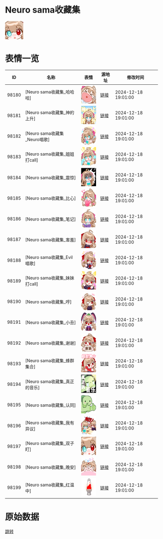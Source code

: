# Neuro sama收藏集

<img src="./cover.png" height="60" alt="cover" />

# 表情一览

|ID|名称|表情|源地址|修改时间|
|----|----|----|----|----|
|98180|[Neuro sama收藏集_哈哈哈]|<img src="./pic/098180_%5BNeuro sama收藏集_哈哈哈%5D.png" height="60" alt="哈哈哈"/>|[链接](https://i0.hdslb.com/bfs/garb/ebd639e6c82950370bf9cda88bf5e2e0fe748e6b.png)|2024-12-18 19:01:00|
|98181|[Neuro sama收藏集_神的上升]|<img src="./pic/098181_%5BNeuro sama收藏集_神的上升%5D.png" height="60" alt="神的上升"/>|[链接](https://i0.hdslb.com/bfs/garb/73214d94da8863222896d4e3695f4deda80c6438.png)|2024-12-18 19:01:00|
|98182|[Neuro sama收藏集_Neuro唱歌]|<img src="./pic/098182_%5BNeuro sama收藏集_Neuro唱歌%5D.png" height="60" alt="Neuro唱歌"/>|[链接](https://i0.hdslb.com/bfs/garb/b59d555212d1ca178f736a181329ae303d44ef73.png)|2024-12-18 19:01:00|
|98183|[Neuro sama收藏集_姐姐打call]|<img src="./pic/098183_%5BNeuro sama收藏集_姐姐打call%5D.png" height="60" alt="姐姐打call"/>|[链接](https://i0.hdslb.com/bfs/garb/e94ed4a5942a152239b1f0c3926c245e1ac4abea.png)|2024-12-18 19:01:00|
|98184|[Neuro sama收藏集_震惊]|<img src="./pic/098184_%5BNeuro sama收藏集_震惊%5D.png" height="60" alt="震惊"/>|[链接](https://i0.hdslb.com/bfs/garb/32158792efdfc885c67634ab0185caf7323fcc39.png)|2024-12-18 19:01:00|
|98185|[Neuro sama收藏集_比心]|<img src="./pic/098185_%5BNeuro sama收藏集_比心%5D.png" height="60" alt="比心"/>|[链接](https://i0.hdslb.com/bfs/garb/e128e31e70c98d72e61ff4eb91348f11b9c17747.png)|2024-12-18 19:01:00|
|98186|[Neuro sama收藏集_笔记]|<img src="./pic/098186_%5BNeuro sama收藏集_笔记%5D.png" height="60" alt="笔记"/>|[链接](https://i0.hdslb.com/bfs/garb/f54e640affd5ba31ee3f6e8d7fa7be2e935c6c97.png)|2024-12-18 19:01:00|
|98187|[Neuro sama收藏集_害羞]|<img src="./pic/098187_%5BNeuro sama收藏集_害羞%5D.png" height="60" alt="害羞"/>|[链接](https://i0.hdslb.com/bfs/garb/0f5226495d1fa0e95ac2f2e53324558ddd169935.png)|2024-12-18 19:01:00|
|98188|[Neuro sama收藏集_Evil唱歌]|<img src="./pic/098188_%5BNeuro sama收藏集_Evil唱歌%5D.png" height="60" alt="Evil唱歌"/>|[链接](https://i0.hdslb.com/bfs/garb/f292a054d73a1458b1df2da4ada5ba483a4cfaa8.png)|2024-12-18 19:01:00|
|98189|[Neuro sama收藏集_妹妹打call]|<img src="./pic/098189_%5BNeuro sama收藏集_妹妹打call%5D.png" height="60" alt="妹妹打call"/>|[链接](https://i0.hdslb.com/bfs/garb/32bc3ddc7d25f7468f30ddcb80c6b35e187ed4e8.png)|2024-12-18 19:01:00|
|98190|[Neuro sama收藏集_哼]|<img src="./pic/098190_%5BNeuro sama收藏集_哼%5D.png" height="60" alt="哼"/>|[链接](https://i0.hdslb.com/bfs/garb/67636a04860f928e514da0f9c674df6c2048a676.png)|2024-12-18 19:01:00|
|98191|[Neuro sama收藏集_小丑]|<img src="./pic/098191_%5BNeuro sama收藏集_小丑%5D.png" height="60" alt="小丑"/>|[链接](https://i0.hdslb.com/bfs/garb/6fc2224e57106cf42c134e322e75773fee9d3863.png)|2024-12-18 19:01:00|
|98192|[Neuro sama收藏集_谢谢]|<img src="./pic/098192_%5BNeuro sama收藏集_谢谢%5D.png" height="60" alt="谢谢"/>|[链接](https://i0.hdslb.com/bfs/garb/0f1c7b991903420dd8ace08aa574c83ddaa915a4.png)|2024-12-18 19:01:00|
|98193|[Neuro sama收藏集_蜂群集合]|<img src="./pic/098193_%5BNeuro sama收藏集_蜂群集合%5D.png" height="60" alt="蜂群集合"/>|[链接](https://i0.hdslb.com/bfs/garb/b4d3c0eb716f18ff808042b9727c4da88e096361.png)|2024-12-18 19:01:00|
|98194|[Neuro sama收藏集_真正的音乐]|<img src="./pic/098194_%5BNeuro sama收藏集_真正的音乐%5D.png" height="60" alt="真正的音乐"/>|[链接](https://i0.hdslb.com/bfs/garb/b69d2e96481ec8283d0bac11b12f7ea1558b19b0.png)|2024-12-18 19:01:00|
|98195|[Neuro sama收藏集_认同]|<img src="./pic/098195_%5BNeuro sama收藏集_认同%5D.png" height="60" alt="认同"/>|[链接](https://i0.hdslb.com/bfs/garb/e3885b923ae41b36d1be69284a265b0fd6abd711.png)|2024-12-18 19:01:00|
|98196|[Neuro sama收藏集_我有异议]|<img src="./pic/098196_%5BNeuro sama收藏集_我有异议%5D.png" height="60" alt="我有异议"/>|[链接](https://i0.hdslb.com/bfs/garb/e70de6892981ef3a6e4f7bf91ff63a315cb4a39a.png)|2024-12-18 19:01:00|
|98197|[Neuro sama收藏集_双子盯]|<img src="./pic/098197_%5BNeuro sama收藏集_双子盯%5D.png" height="60" alt="双子盯"/>|[链接](https://i0.hdslb.com/bfs/garb/1fa36ba289c2fd7157a4cd18f0356da3a5264a88.png)|2024-12-18 19:01:00|
|98198|[Neuro sama收藏集_晚安]|<img src="./pic/098198_%5BNeuro sama收藏集_晚安%5D.png" height="60" alt="晚安"/>|[链接](https://i0.hdslb.com/bfs/garb/eee6fafaafde64a43121548938a97941a76d8339.png)|2024-12-18 19:01:00|
|98199|[Neuro sama收藏集_红温中]|<img src="./pic/098199_%5BNeuro sama收藏集_红温中%5D.png" height="60" alt="红温中"/>|[链接](https://i0.hdslb.com/bfs/garb/34379d694b6fc4912a3240ed0bc7e46761e6743a.png)|2024-12-18 19:01:00|

# 原始数据

[跳转](./raw.json)

